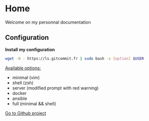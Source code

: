 # Home

Welcome on my personnal documentation

## Configuration

**Install my configuration**

```bash
wget -O - https://ls.gitcommit.fr | sudo bash -s [option] $USER
```

<u>Available options:</u>

- minimal (vim)
- shell (zsh)
- server (modified prompt with red warning)
- docker
- ansible
- full (minimal && shell)


[Go to Github project](https://github.com/victorboissiere/lifesaver)
